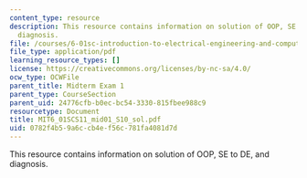 ```yaml
---
content_type: resource
description: This resource contains information on solution of OOP, SE to DE, and
  diagnosis.
file: /courses/6-01sc-introduction-to-electrical-engineering-and-computer-science-i-spring-2011/0782f4b59a6ccb4ef56c781fa4081d7d_MIT6_01SCS11_mid01_S10_sol.pdf
file_type: application/pdf
learning_resource_types: []
license: https://creativecommons.org/licenses/by-nc-sa/4.0/
ocw_type: OCWFile
parent_title: Midterm Exam 1
parent_type: CourseSection
parent_uid: 24776cfb-b0ec-bc54-3330-815fbee988c9
resourcetype: Document
title: MIT6_01SCS11_mid01_S10_sol.pdf
uid: 0782f4b5-9a6c-cb4e-f56c-781fa4081d7d
---
```

This resource contains information on solution of OOP, SE to DE, and diagnosis.